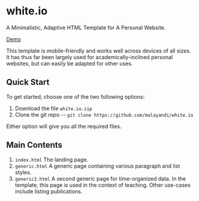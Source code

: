 # white.io
A Minimalistic, Adaptive HTML Template for A Personal Website.

[Demo](https://andypalan.com/white.io)


This template is mobile-friendly and works well across devices of all sizes. It has thus far been largely used for academically-inclined personal websites, but can easily be adapted for other uses.

## Quick Start

To get started, choose one of the two following options:

1. Download the file `white.io.zip`
2. Clone the git repo -- `git clone https://github.com/malayandi/white.io`

Either option will give you all the required files.

## Main Contents

1. `index.html` The landing page.
2. `generic.html` A generic page containing various paragraph and list styles.
3. `generic2.html` A second generic page for time-organized data. In the template, this page is used in the context of teaching. Other use-cases include listing publications.